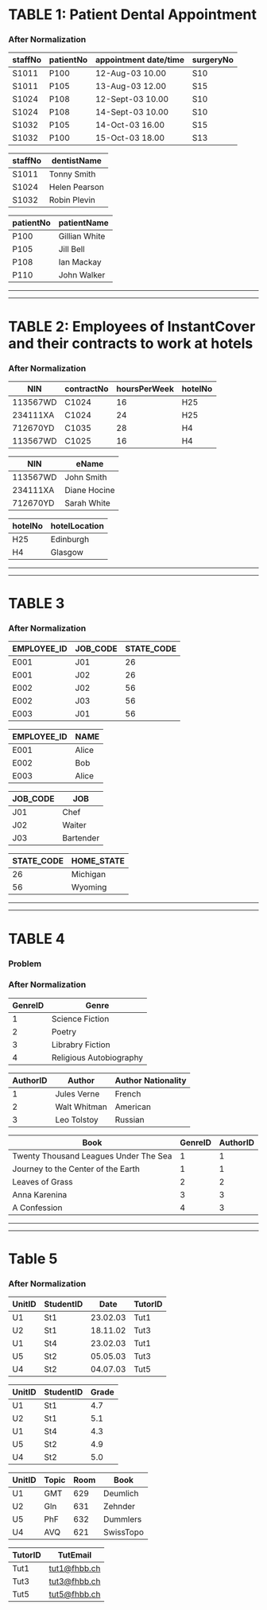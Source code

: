 # TABLE 1: Patient Dental Appointment

### After Normalization 

| staffNo    | patientNo     | appointment date/time  | surgeryNo   |    
| ---------- | ------------- | ---------------------  | ----------- |
| S1011      | P100          | 12-Aug-03  10.00       |   S10       |
| S1011      | P105          | 13-Aug-03  12.00       |   S15       |
| S1024      | P108          | 12-Sept-03 10.00       |   S10       |
| S1024      | P108          | 14-Sept-03 10.00       |   S10       |
| S1032      | P105          | 14-Oct-03  16.00       |   S15       |
| S1032      | P100          | 15-Oct-03  18.00       |   S13       |

| staffNo    | dentistName   |      
| ---------- | ------------- |
| S1011      | Tonny Smith   |
| S1024      | Helen Pearson |
| S1032      | Robin Plevin  |

| patientNo  | patientName   |      
| ---------- | ------------- |
| P100       | Gillian White |
| P105       | Jill Bell     |
| P108       | Ian Mackay    |
| P110       | John Walker   |

---
---

#  TABLE 2: Employees of InstantCover and their contracts to work at hotels

### After Normalization 

| NIN        | contractNo    | hoursPerWeek |  hotelNo   |    
| ---------- | ------------- | ------------ | ---------- |
| 113567WD   | C1024         | 16           |  H25       |
| 234111XA   | C1024         | 24           |  H25       |
| 712670YD   | C1035         | 28           |  H4        |
| 113567WD   | C1025         | 16           |  H4        |


| NIN        | eName         |      
| ---------- | ------------- |
| 113567WD   | John Smith    |
| 234111XA   | Diane Hocine  |
| 712670YD   | Sarah White   |


| hotelNo    | hotelLocation |      
| ---------- | ------------- |
| H25        | Edinburgh     |
| H4         | Glasgow       |

---
---

# TABLE 3

### After Normalization

| EMPLOYEE_ID    | JOB_CODE     | STATE_CODE |   
|----------------|--------------|------------|   
| E001           | J01          | 26         |
| E001           | J02          | 26         | 
| E002           | J02          | 56         |
| E002           | J03          | 56         | 
| E003           | J01          | 56         |  

| EMPLOYEE_ID    | NAME        |      
| -------------- | ----------- |
| E001           | Alice       |
| E002           | Bob         |    
| E003           | Alice       |

| JOB_CODE       | JOB         |      
| -------------- | ----------- |
| J01            | Chef        |
| J02            | Waiter      |    
| J03            | Bartender   |

| STATE_CODE     | HOME_STATE  |      
| ------------   | ---------   |
| 26             | Michigan    |
| 56             | Wyoming     |   

---
---

# TABLE 4

### Problem

### After Normalization

| GenreID     | Genre                   |      
| ---------   | ---------------------   |
| 1           | Science Fiction         |
| 2           | Poetry                  |
| 3           | Librabry Fiction        |
| 4           | Religious Autobiography |

| AuthorID    | Author                  | Author Nationality |     
| ---------   | ---------------------   | ------------------ |
| 1           | Jules Verne             | French             |
| 2           | Walt Whitman            | American           |
| 3           | Leo Tolstoy             | Russian            |

| Book                                  | GenreID    | AuthorID |     
| ------------------------------------- | ---------- | -------- |
| Twenty Thousand Leagues Under The Sea | 1          | 1        |
| Journey to the Center of the Earth    | 1          | 1        |
| Leaves of Grass                       | 2          | 2        |
| Anna Karenina                         | 3          | 3        |
| A Confession                          | 4          | 3        |

---
---

# Table 5

### After Normalization

| UnitID    |  StudentID         |  Date        |  TutorID  |  
| --------- | -----------------  | ------------ | --------- | 
| U1        | St1                | 23.02.03     | Tut1      |
| U2        | St1                | 18.11.02     | Tut3      |
| U1        | St4                | 23.02.03     | Tut1      |
| U5        | St2                | 05.05.03     | Tut3      |
| U4        | St2                | 04.07.03     | Tut5      |

| UnitID    |  StudentID        |  Grade   | 
| --------- | ----------------- | -------- | 
| U1        | St1               | 4.7      |
| U2        | St1               | 5.1      |
| U1        | St4               | 4.3      |
| U5        | St2               | 4.9      |
| U4        | St2               | 5.0      |

| UnitID    |  Topic            |  Room              |  Book           |  
| --------- | ----------------- | ------------------ | --------------- |
| U1        | GMT               | 629                | Deumlich        |
| U2        | Gln               | 631                | Zehnder         |
| U5        | PhF               | 632                | Dummlers        |
| U4        | AVQ               | 621                | SwissTopo       |

| TutorID    |  TutEmail          |   
| ---------  | ------------------ |
| Tut1       | tut1@fhbb.ch       |
| Tut3       | tut3@fhbb.ch       |
| Tut5       | tut5@fhbb.ch       |














